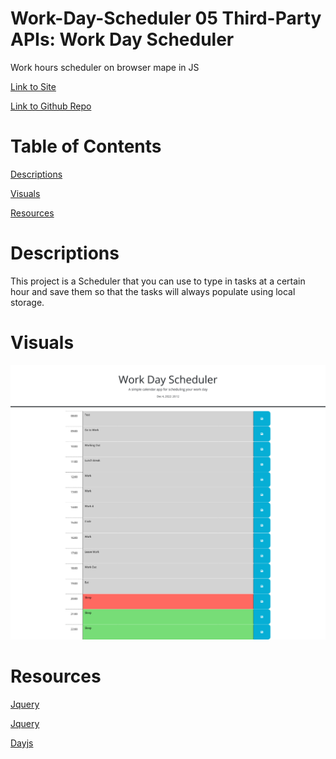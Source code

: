 # Work-Day-Scheduler 05 Third-Party APIs: Work Day Scheduler
Work hours scheduler on browser mape in JS

[Link to Site](https://masonmarc.github.io/Work-Day-Scheduler/)

[Link to Github Repo](https://github.com/MasonMarc/Work-Day-Scheduler)

# Table of Contents

[Descriptions](#descriptions)

[Visuals](#visuals)

[Resources](#resources)

# Descriptions

This project is a Scheduler that you can use to type in tasks at a certain hour and save them so that the tasks will always populate using local storage.

# Visuals

![website image](./assets/WorkSH.png)

# Resources

[Jquery](https://jquery.com/)

[Jquery](https://learningjquery.com/)

[Dayjs](https://day.js.org/en/)

